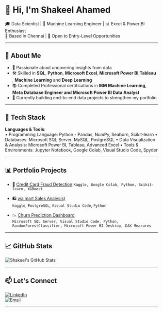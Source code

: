 # 👋 Hi, I'm Shakeel Ahamed

🎓 Data Scientist | 🧠 Machine Learning Engineer | 📊 Excel & Power BI Enthusiast  
📍 Based in Chennai | 💼 Open to Entry-Level Opportunities  

---

## 🚀 About Me

- 🎯 Passionate about uncovering insights from data  
- 🛠️ Skilled in **SQL**, **Python**, **Microsoft Excel**, **Microsoft Power BI**,**Tableau** , **Machine Learning** and **Deep Learning**
- 📚 Completed Professional certifications in **IBM Machine Learning, Meta Database Engineer and Microsoft Power BI Data Analyst**
- 🤖 Currently building end-to-end data projects to strengthen my portfolio  

---

## 🧰 Tech Stack

**Languages & Tools:**  
•	Programming Language: Python - Pandas, NumPy, Seaborn, Scikit-learn
•	Databases: Microsoft SQL Server, MySQL, PostgreSQL
•	Data Visualization & Analysis: Microsoft Power BI, Tableau, Advanced Excel
•	Tools & Environments: Jupyter Notebook, Google Colab, Visual Studio Code, Spyder

---

## 📊 Portfolio Projects

- 🔐 [Credit Card Fraud Detection](https://github.com/shakeel-data/credit-card-fraud-deduction-predictive-models)
  `Kaggle, Google Colab, Python, Scikit-learn, XGBoost`
  
- 🛍️ [walmart Sales Analysis)](https://github.com/shakeel-data/walmart-analysis-sql-python)  
  ```Kaggle```, ```PostgreSQL```, ```Visual Studio Code```, ```Python```

- 📉 [Churn Prediction Dashboard](https://github.com/shakeel-data/churn-prediction-dashboard)  
  `Microsoft SQL Server, Visual Studio Code, Python, RandomForestClassifier, Microsoft Power BI Desktop, DAX Measures`

---

## 📈 GitHub Stats

![Shakeel's GitHub Stats](https://github-readme-stats.vercel.app/api?username=shakeel-data&show_icons=true&theme=default)

---

## 📫 Let's Connect

[![LinkedIn](https://img.shields.io/badge/LinkedIn-blue?logo=linkedin)](https://www.linkedin.com/in/shakeel-data)  
[![Email](https://img.shields.io/badge/Gmail-grey?logo=gmail)](mailto:shakeelahamed6618@gmail.com)

---
